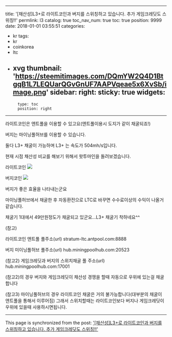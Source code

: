 
---
title: '[채산성]L3+로 라이트코인과 버지를 스위칭하고 있습니다. 추가 게임크레딧도 스위칭!!'
permlink: l3
catalog: true
toc_nav_num: true
toc: true
position: 9999
date: 2018-01-01 03:55:51
categories:
- kr
tags:
- kr
- coinkorea
- ltc
- xvg
thumbnail: 'https://steemitimages.com/DQmYW2Q4D1BtgqB1L7LEQUarQGvGnUF7AAPVqeae5x6XvSb/image.png'
sidebar:
    right:
        sticky: true
widgets:
    -
        type: toc
        position: right
---


라이트코인은 앤트풀을 이용할 수 있고요(앤트풀이용시 도지가 같이 채굴되죠!)

버지는 마이닝풀허브를 이용할 수 있습니다.

둘다 L3+ 채굴이 가능하며 L3+ 는 속도가 504mh/s입니다. 

현재 시점 채산성 비교를 해보기 위해서 왓투마인을 돌려보겠습니다.

라이트코인
 ![](https://steemitimages.com/DQmYW2Q4D1BtgqB1L7LEQUarQGvGnUF7AAPVqeae5x6XvSb/image.png)

버지코인
![](https://steemitimages.com/DQmX2V8Vjyv5msLdmoZPb15vhiSPovrLK3MjXsP1rYrNfXF/image.png)

버지가 좋은 효율을 나타내는군요

마이닝풀허브에서 채굴한 후 자동환전으로 LTC로 바꾸면 수수료이상의 수익이 나올거같습니다.

채굴기 1대에서 49만원정도가 채굴되고 있군요...L3+ 채굴기 착하네요^^


(참고)

라이트코인 앤트풀 풀주소(url) stratum-ltc.antpool.com:8888 

버지 미이닝풀허브  풀주소(url)  hub.miningpoolhub.com:20523


(참고2)
게임크레딧과 버지의 스위치채굴 풀 주소(url)  hub.miningpoolhub.com:17001

(참고2)의 경우 버지와 게임크레딧이 채산성 경쟁을 할때 자동으로 우위에 있는걸 채굴합니다

(참고3)
마이닝풀허브의 경우 라이트코인 채굴은 거의 불가능합니다(대부분의 채굴이 앤트풀을 통해서 이루어짐)
그래서 스위치할때는 라이트코인보다 버지나 게임크레딧이 우위에 있을때 사용하시면됩니다.

- - -

This page is synchronized from the post: ['[채산성]L3+로 라이트코인과 버지를 스위칭하고 있습니다. 추가 게임크레딧도 스위칭!!'](https://steemit.com/@virus707/l3)
